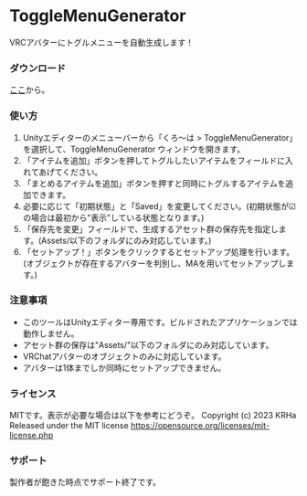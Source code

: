 # ToggleMenuGenerator
VRCアバターにトグルメニューを自動生成します！

### ダウンロード
[ここ](https://github.com/KRHa0024/ToggleMenuGenerator/releases/tag/latest)から。

### 使い方
1. Unityエディターのメニューバーから「くろ～は > ToggleMenuGenerator」を選択して、ToggleMenuGenerator ウィンドウを開きます。
2. 「アイテムを追加」ボタンを押してトグルしたいアイテムをフィールドに入れてあげてください。
3. 「まとめるアイテムを追加」ボタンを押すと同時にトグルするアイテムを追加できます。
4. 必要に応じて「初期状態」と「Saved」を変更してください。(初期状態が☑の場合は最初から"表示"している状態となります。)
5. 「保存先を変更」フィールドで、生成するアセット群の保存先を指定します。(Assets/以下のフォルダにのみ対応しています。)
6. 「セットアップ！」ボタンをクリックするとセットアップ処理を行います。(オブジェクトが存在するアバターを判別し、MAを用いてセットアップします。)

### 注意事項
* このツールはUnityエディター専用です。ビルドされたアプリケーションでは動作しません。
* アセット群の保存は"Assets/"以下のフォルダにのみ対応しています。
* VRChatアバターのオブジェクトのみに対応しています。
* アバターは1体までしか同時にセットアップできません。

### ライセンス
MITです。表示が必要な場合は以下を参考にどうぞ。
Copyright (c) 2023 KRHa
Released under the MIT license
https://opensource.org/licenses/mit-license.php

### サポート
製作者が飽きた時点でサポート終了です。

